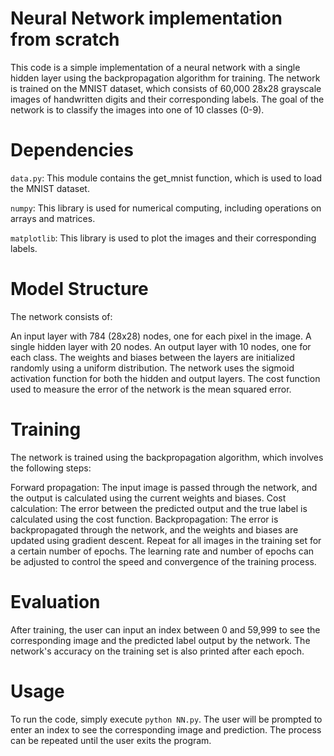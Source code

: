 # Neural Network implementation from scratch

This code is a simple implementation of a neural network with a single hidden layer using the backpropagation algorithm for training. The network is trained on the MNIST dataset, which consists of 60,000 28x28 grayscale images of handwritten digits and their corresponding labels. The goal of the network is to classify the images into one of 10 classes (0-9).

# Dependencies
`data.py`: This module contains the get_mnist function, which is used to load the MNIST dataset.

`numpy`: This library is used for numerical computing, including operations on arrays and matrices.

`matplotlib`: This library is used to plot the images and their corresponding labels.
# Model Structure
The network consists of:

An input layer with 784 (28x28) nodes, one for each pixel in the image.
A single hidden layer with 20 nodes.
An output layer with 10 nodes, one for each class.
The weights and biases between the layers are initialized randomly using a uniform distribution. The network uses the sigmoid activation function for both the hidden and output layers. The cost function used to measure the error of the network is the mean squared error.

# Training
The network is trained using the backpropagation algorithm, which involves the following steps:

Forward propagation: The input image is passed through the network, and the output is calculated using the current weights and biases.
Cost calculation: The error between the predicted output and the true label is calculated using the cost function.
Backpropagation: The error is backpropagated through the network, and the weights and biases are updated using gradient descent.
Repeat for all images in the training set for a certain number of epochs.
The learning rate and number of epochs can be adjusted to control the speed and convergence of the training process.

# Evaluation
After training, the user can input an index between 0 and 59,999 to see the corresponding image and the predicted label output by the network. The network's accuracy on the training set is also printed after each epoch.

# Usage
To run the code, simply execute `python NN.py`. The user will be prompted to enter an index to see the corresponding image and prediction. The process can be repeated until the user exits the program.
